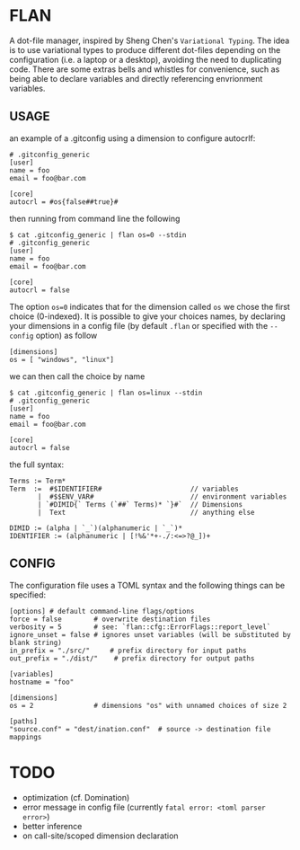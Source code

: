 # FLAN
A dot-file manager, inspired by Sheng Chen's `Variational Typing`.
The idea is to use variational types to produce different dot-files depending on the configuration (i.e. a laptop or a desktop), avoiding the need to duplicating code. There are some extras bells and whistles for convenience, such as being able to declare variables and directly referencing envrionment variables.

## USAGE
an example of a .gitconfig using a dimension to configure autocrlf:
```
# .gitconfig_generic
[user]
name = foo
email = foo@bar.com

[core]
autocrl = #os{false##true}#
```
then running from command line the following
```
$ cat .gitconfig_generic | flan os=0 --stdin
# .gitconfig_generic
[user]
name = foo
email = foo@bar.com

[core]
autocrl = false
```
The option `os=0` indicates that for the dimension called `os` we chose the first choice (0-indexed).
It is possible to give your choices names, by declaring your dimensions in a config file (by default `.flan` or specified with the `--config` option) as follow
```
[dimensions]
os = [ "windows", "linux"]
```
we can then call the choice by name
```
$ cat .gitconfig_generic | flan os=linux --stdin
# .gitconfig_generic
[user]
name = foo
email = foo@bar.com

[core]
autocrl = false
```

the full syntax:
```
Terms := Term*
Term  :=  #$IDENTIFIER#                      // variables
       |  #$$ENV_VAR#                        // environment variables
       | `#DIMID{` Terms (`##` Terms)* `}#`  // Dimensions
       |  Text                               // anything else

DIMID := (alpha | `_`)(alphanumeric | `_`)*
IDENTIFIER := (alphanumeric | [!%&'*+-./:<=>?@_])+
```

## CONFIG
The configuration file uses a TOML syntax and the following things can be specified:
```
[options] # default command-line flags/options
force = false        # overwrite destination files
verbosity = 5        # see: `flan::cfg::ErrorFlags::report_level`
ignore_unset = false # ignores unset variables (will be substituted by blank string)
in_prefix = "./src/"     # prefix directory for input paths
out_prefix = "./dist/"    # prefix directory for output paths

[variables]
hostname = "foo"

[dimensions]
os = 2               # dimensions "os" with unnamed choices of size 2

[paths]
"source.conf" = "dest/ination.conf"  # source -> destination file mappings
```


# TODO
* optimization (cf. Domination)
* error message in config file (currently `fatal error: <toml parser error>`)
* better inference
* on call-site/scoped dimension declaration

